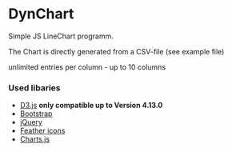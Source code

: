 # DynChart
Simple JS LineChart programm.

The Chart is directly generated from a CSV-file (see example file)


unlimited entries per column - up to 10 columns

### Used libaries
- [D3.js](https://github.com/d3/d3) **only compatible up to Version 4.13.0**
- [Bootstrap](https://github.com/twbs/bootstrap)
- [jQuery](https://github.com/twbs/bootstrap)
- [Feather icons](https://github.com/feathericons/feather)
- [Charts.js](http://chartjs.org/)
